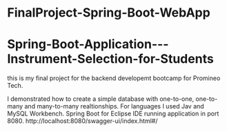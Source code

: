 # FinalProject-Spring-Boot-WebApp 
# Spring-Boot-Application---Instrument-Selection-for-Students

this is my final project for the backend developemt bootcamp for Promineo Tech.

I demonstrated how to create a simple database with one-to-one, one-to-many and many-to-many realtionships. 
For languages I used Jav and MySQL Workbench.
Spring Boot for Eclipse IDE running application in port 8080. http://localhost:8080/swagger-ui/index.html#/
